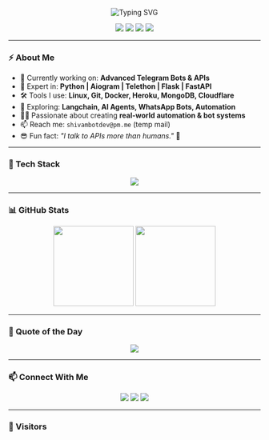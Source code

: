 <!-- 🧠 Typing Header -->
<p align="center">
  <img src="https://readme-typing-svg.herokuapp.com?font=Fira+Code&size=30&duration=3000&pause=1000&color=00FFAB&center=true&vCenter=true&width=500&lines=Hi+%F0%9F%91%8B+I'm+Shivam;Python+Wizard+%F0%9F%94%A5;Telegram+Bot+Developer+%F0%9F%9A%80;Loves+Building+Smart+Tools+%F0%9F%94%A5" alt="Typing SVG" />
</p>

<!-- 🔥 Badges -->
<p align="center">
  <img src="https://img.shields.io/badge/Made%20with-Python-%233776AB?style=for-the-badge&logo=python&logoColor=white"/>
  <img src="https://img.shields.io/badge/Telegram-Bots-%2326A5E4?style=for-the-badge&logo=telegram&logoColor=white"/>
  <img src="https://img.shields.io/badge/Always-Learning-%23FFB86C?style=for-the-badge&logo=codewars"/>
  <img src="https://img.shields.io/badge/Linux-Lover-%23FCC624?style=for-the-badge&logo=linux&logoColor=black"/>
</p>

---

### ⚡ About Me

- 🔭 Currently working on: **Advanced Telegram Bots & APIs**
- 🧠 Expert in: **Python | Aiogram | Telethon | Flask | FastAPI**
- 🛠️ Tools I use: **Linux, Git, Docker, Heroku, MongoDB, Cloudflare**
- 🧩 Exploring: **Langchain, AI Agents, WhatsApp Bots, Automation**
- 👨‍💻 Passionate about creating **real-world automation & bot systems**
- 📫 Reach me: `shivambotdev@pm.me` (temp mail)  
- 😎 Fun fact: _"I talk to APIs more than humans."_ 🤖

---

### 🚀 Tech Stack

<p align="center">
  <img src="https://skillicons.dev/icons?i=python,flask,fastapi,docker,git,linux,mongodb,heroku,vscode,github,redis,cloudflare" />
</p>

---

### 📊 GitHub Stats

<p align="center">
  <img src="https://github-readme-stats.vercel.app/api?username=DOMinatorX111&show_icons=true&theme=radical" height="160"/>
  <img src="https://github-readme-streak-stats.herokuapp.com/?user=DOMinatorX111&theme=radical" height="160"/>
</p>

---

### 🧠 Quote of the Day
<p align="center">
  <img src="https://quotes-github-readme.vercel.app/api?type=horizontal&theme=radical" />
</p>

---

### 📫 Connect With Me

<p align="center">
  <a href="https://t.me/DOMinatorX111"><img src="https://img.shields.io/badge/Telegram-Bot%20Master-blue?style=for-the-badge&logo=telegram&logoColor=white"></a>
  <a href="mailto:shivambotdev@pm.me"><img src="https://img.shields.io/badge/Email-Me-D14836?style=for-the-badge&logo=gmail&logoColor=white"></a>
  <a href="https://github.com/DOMinatorX111"><img src="https://img.shields.io/badge/GitHub-DOMinatorX111-black?style=for-the-badge&logo=github"></a>
</p>

---

### 🧿 Visitors

<p align="center">
  <img src="https://komarev.com/ghpvc/?username=DOMinatorX111&style=flat-square&color=00FFAB" alt=""/>
</p>
